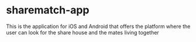 # sharematch-app
This is the application for iOS and Android that offers the platform where the user can look for the share house and the mates living together 
